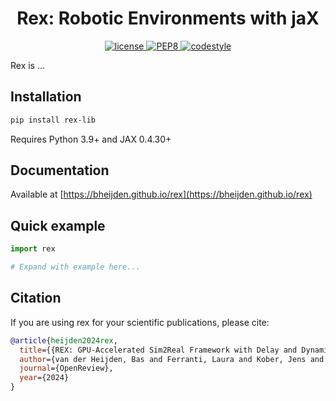 <h1 align="center">Rex: Robotic Environments with jaX</h1>

<p align="center">
  <a href="https://opensource.org/licenses/Apache-2.0">
    <img src="https://img.shields.io/badge/License-Apache_2.0-blue.svg" alt="license">
  </a>
  <a href="https://pep8.org/">
    <img src="https://img.shields.io/badge/code%20style-pep8-000000.svg" alt="PEP8">
  </a>
  <a href="https://github.com/psf/black">
    <img src="https://img.shields.io/badge/code%20style-black-000000.svg" alt="codestyle">
  </a>
</p>


Rex is ...

## Installation

```bash
pip install rex-lib
```

Requires Python 3.9+ and JAX 0.4.30+

## Documentation

Available at [https://bheijden.github.io/rex](https://bheijden.github.io/rex)

## Quick example
    
```python
import rex

# Expand with example here...
```

Citation
-----------

If you are using rex for your scientific publications, please cite:

```bibtex
@article{heijden2024rex,
  title={{REX: GPU-Accelerated Sim2Real Framework with Delay and Dynamics Estimation}},
  author={van der Heijden, Bas and Ferranti, Laura and Kober, Jens and Babuska, Robert},
  journal={OpenReview},
  year={2024}
}
```
